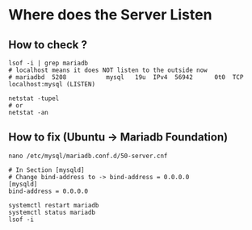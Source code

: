 # Where does the Server Listen 

## How to check ? 

```
lsof -i | grep mariadb
# localhost means it does NOT listen to the outside now 
# mariadbd  5208           mysql   19u  IPv4  56942      0t0  TCP localhost:mysql (LISTEN)

netstat -tupel 
# or 
netstat -an 

```

## How to fix (Ubuntu -> Mariadb Foundation) 

```
nano /etc/mysql/mariadb.conf.d/50-server.cnf
```

```
# In Section [mysqld] 
# Change bind-address to -> bind-address = 0.0.0.0
[mysqld]
bind-address = 0.0.0.0
```

```
systemctl restart mariadb
systemctl status mariadb
lsof -i 
```

